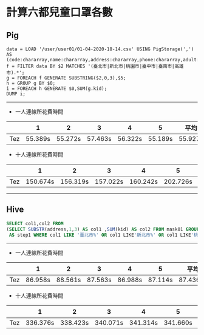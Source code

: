 # 計算六都兒童口罩各數

## Pig

```pig
data = LOAD '/user/user01/01-04-2020-18-14.csv' USING PigStorage(',') AS (code:chararray,name:chararray,address:chararray,phone:chararray,adult:int,kid:int,time:chararray);
f = FILTER data BY $2 MATCHES '(臺北市|新北市|桃園市|臺中市|臺南市|高雄市).*';
g = FOREACH f GENERATE SUBSTRING($2,0,3),$5;
h = GROUP g BY $0;
i = FOREACH h GENERATE $0,SUM(g.kid);
DUMP i;
```
-------------------------------------

* 一人連線所花費時間

|  | 1 | 2 | 3 | 4 | 5 | 平均 |
| ------------- | ------------- | ------------- | ------------- | ------------- | ------------- | ------------- |
| Tez | 55.389s | 55.272s | 57.463s | 56.322s | 55.189s | 55.927s |

* 十人連線所花費時間

|  | 1 | 2 | 3 | 4 | 5 | 6 | 7 | 8 | 9 | 10 | 平均 |
| ------- | ------- | ------- | ------- | ------- | ------- | ------- | ------- | ------- | ------- | ------- | ------- |
| Tez | 150.674s | 156.319s | 157.022s | 160.242s | 202.726s | 206.308s | 206.311s | 207.956s | 251.695s | 251.519s | 195.0772s |

-------------------------------------

## Hive

```sql
SELECT col1,col2 FROM 
(SELECT SUBSTR(address,1,3) AS col1 ,SUM(kid) AS col2 FROM mask01 GROUP BY SUBSTR(address,1,3))
 AS step1 WHERE col1 LIKE '臺北市%' OR col1 LIKE'新北市%' OR col1 LIKE'桃園市%' OR col1 LIKE'臺中市%' OR col1 LIKE'臺南市%' OR col1 LIKE'高雄市%';
```
-------------------------------------

* 一人連線所花費時間

|  | 1 | 2 | 3 | 4 | 5 | 平均 |
| ------------- | ------------- | ------------- | ------------- | ------------- | ------------- | ------------- |
| Tez | 86.958s | 88.561s | 87.563s | 86.988s | 87.114s | 87.4368s |

* 十人連線所花費時間

|  | 1 | 2 | 3 | 4 | 5 | 6 | 7 | 8 | 9 | 10 | 平均 |
| ------- | ------- | ------- | ------- | ------- | ------- | ------- | ------- | ------- | ------- | ------- | ------- |
| Tez | 336.376s | 338.423s | 340.071s | 341.314s | 341.660s | 341.900s | 342.602s | 341.744s | 363.369s | 365.823s | 345.3282s |
